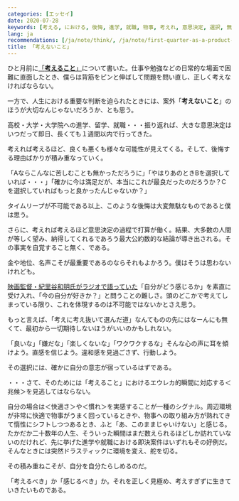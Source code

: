 ```yaml
---
categories: [エッセイ]
date: 2020-07-28
keywords: [考える, における, 後悔, 進学, 就職, 物事, 考えれ, 意思決定, 選択, 無く]
lang: ja
recommendations: [/ja/note/think/, /ja/note/first-quarter-as-a-product-manager/, /ja/note/cognitive-science-and-behavioral-economics/]
title: 「考えないこと」
---
```


ひと月前に[「**考えること**」](/ja/note/think)について書いた。仕事や勉強などの日常的な場面で困難に直面したとき、僕らは背筋をピンと伸ばして問題を問い直し、正しく考えなければならない。

一方で、人生における重要な判断を迫られたときには、案外「**考えないこと**」のほうが大切なんじゃないだろうか、とも思う。

高校・大学・大学院への進学、留学、就職・・・振り返れば、大きな意思決定はいつだって即日、長くても１週間以内で行ってきた。

考えれば考えるほど、良くも悪くも様々な可能性が見えてくる。そして、後悔する理由ばかりが積み重なっていく。

「Aならこんなに苦しむことも無かっただろうに」「やはりあのときBを選択していれば・・・」「確かに今は満足だが、本当にこれが最良だったのだろうか？Cを選択していればもっと良かったんじゃないか？」

タイムリープが不可能である以上、このような後悔は大変無駄なものであると僕は思う。

さらに、考えれば考えるほど意思決定の過程で打算が働く。結果、大多数の人間が等しく望み、納得してくれるであろう最大公約数的な結論が導き出される。その事実を自覚すること無く、である。

金や地位、名声こそが最重要であるのならそれもよかろう。僕はそうは思わないけれども。

[映画監督・紀里谷和明氏がラジオで語っていた](https://podcasts.apple.com/jp/podcast/%E6%98%A0%E7%94%BB%E7%9B%A3%E7%9D%A3-%E7%B4%80%E9%87%8C%E8%B0%B7%E5%92%8C%E6%98%8E-%E5%B0%8F%E6%A9%8B%E8%B3%A2%E5%85%90-%E6%98%A0%E7%94%BB%E5%88%B6%E4%BD%9C%E3%81%AE%E6%96%B0%E3%81%97%E3%81%84%E3%82%A4%E3%83%8E%E3%83%99%E3%83%BC%E3%82%B7%E3%83%A7%E3%83%B3%E3%81%AB%E8%BF%AB%E3%82%8B/id1506148093?i=1000486165817)「自分がどう感じるか」を素直に受け入れ、「今の自分が好きか？」と問うことの難しさ。頭のどこかで考えてしまっている限り、これを体現するのは不可能ではないかとさえ思う。

もっと言えば、「考えに考え抜いて選んだ道」なんてものの先にはなーんにも無くて、最初から一切期待しないほうがいいのかもしれない。

「良いな」「嫌だな」「楽しくないな」「ワクワクするな」そんな心の声に耳を傾けよう。直感を信じよう。違和感を見過ごさず、行動しよう。

その選択には、確かに自分の意志が宿っているはずである。

・・・さて、そのためには「考えること」におけるエウレカ的瞬間に対応する＜兆候＞を見逃してはならない。

自分の場合は＜快適さ＞や＜慣れ＞を実感することが一種のシグナル。周辺環境が非常に快適で物事がうまく回っているときや、物事への取り組み方が熟れてきて惰性にシフトしつつあるとき、ふと「あ、このままじゃいけない」と感じる。たかだか二十数年の人生、そういった瞬間はまだ数えられるほどしか訪れていないのだけれど、先に挙げた進学や就職における即決案件はいずれもその好例だ。そんなときには突然ドラスティックに環境を変え、舵を切る。

その積み重ねこそが、自分を自分たらしめるのだ。

「考えるべき」か「感じるべき」か。それを正しく見極め、考えすぎずに生きていきたいものである。
